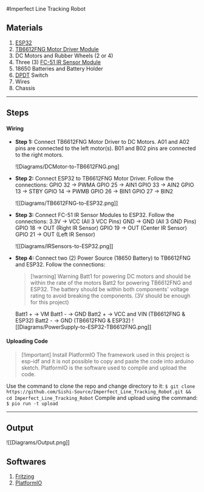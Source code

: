 #Imperfect Line Tracking Robot
## Materials
1. [ESP32](https://lastminuteengineers.com/getting-started-with-esp32/)
2. [TB6612FNG Motor Driver Module](https://learn.sparkfun.com/tutorials/tb6612fng-hookup-guide/all)
3. DC Motors and Rubber Wheels (2 or 4)
4. Three (3) [FC-51 IR Sensor Module](https://microcontrollerslab.com/infrared-sensor-interfacing-arduino/)
5. 18650 Batteries and Battery Holder
6. [DPDT](https://www.mouser.com/datasheet/2/240/s-3050747.pdf) Switch
7. Wires
8. Chassis
---
## Steps
#### Wiring
- **Step 1:** Connect TB6612FNG Motor Driver to DC Motors. A01 and A02 pins are connected to the left motor(s). B01 and B02 pins are connected to the right motors.

	![Diagrams/DCMotor-to-TB6612FNG.png]
- **Step 2:** Connect ESP32 to TB6612FNG Motor Driver. Follow the connections:
	GPIO 32 -> PWMA
    GPIO 25 -> AIN1
    GPIO 33 -> AIN2
    GPIO 13 -> STBY
    GPIO 14 -> PWMB
    GPIO 26 -> BIN1
    GPIO 27 -> BIN2
    
	![[Diagrams/TB6612FNG-to-ESP32.png]]
- **Step 3:** Connect FC-51 IR Sensor Modules to ESP32. Follow the connections: 
	3.3V      -> VCC (All 3 VCC Pins)
	GND      -> GND (All 3 GND Pins)
	GPIO 18 -> OUT (Right IR Sensor) 
	GPIO 19 -> OUT (Center IR Sensor) 
	GPIO 21 -> OUT (Left IR Sensor) 
	
	![[Diagrams/IRSensors-to-ESP32.png]]
- **Step 4:** Connect two (2) Power Source (18650 Battery) to TB6612FNG and ESP32. Follow the connections:
	> [!warning] Warning
	>Batt1 for powering DC motors and should be within the rate of the motors
	 Batt2 for powering TB6612FNG and ESP32. The battery should be within both components' voltage rating to avoid breaking the components. (3V should be enough for this project)

	Batt1 + -> VM
	Batt1 - -> GND
	Batt2 + -> VCC and VIN (TB6612FNG & ESP32)
	Batt2 - -> GND (TB6612FNG & ESP32)
	![[Diagrams/PowerSupply-to-ESP32-TB6612FNG.png]]
#### Uploading Code

> [!important] Install PlatformIO
> The framework used in this project is esp-idf and it is not possible to copy and paste the code into arduino sketch. PlatformIO is the software used to compile and upload the code.



Use the command to clone the repo and change directory to it:
	`$ git clone https://github.com/Sishi-Source/Imperfect_Line_Tracking_Robot.git && cd Imperfect_Line_Tracking_Robot`
Compile and upload using the command:
	`$ pio run -t upload`

---
## Output
![[Diagrams/Output.png]]
## Softwares
1. [Fritzing](https://github.com/fritzing/fritzing-app)
2. [PlatformIO](https://platformio.org/)

